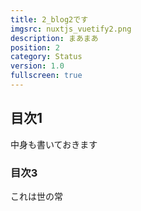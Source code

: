 ```yaml
---
title: 2_blog2です
imgsrc: nuxtjs_vuetify2.png
description: まあまあ
position: 2
category: Status
version: 1.0
fullscreen: true
---
```


## 目次1

中身も書いておきます

### 目次3

これは世の常
